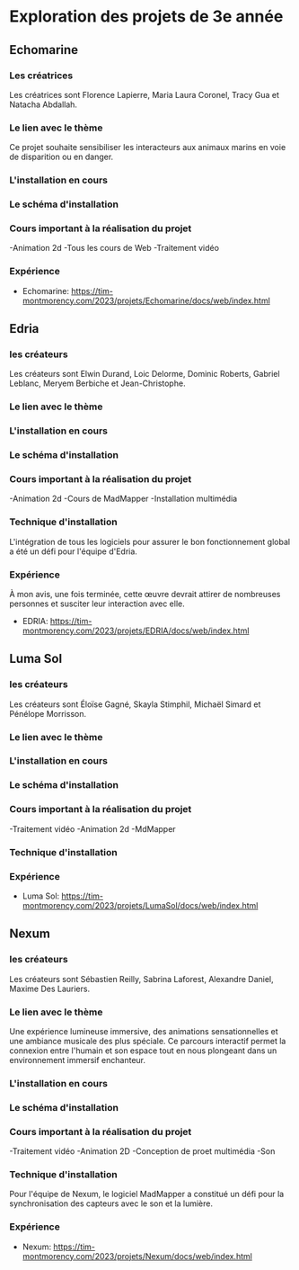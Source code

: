 # Exploration des projets de 3e année

## Echomarine
### Les créatrices
Les créatrices sont Florence Lapierre, Maria Laura Coronel, Tracy Gua et Natacha Abdallah.

### Le lien avec le thème
Ce projet souhaite sensibiliser les interacteurs aux animaux marins en voie de disparition ou en danger.

### L'installation en cours

### Le schéma d'installation

### Cours important à la réalisation du projet
-Animation 2d
-Tous les cours de Web
-Traitement vidéo

### Expérience 

- Echomarine: https://tim-montmorency.com/2023/projets/Echomarine/docs/web/index.html

## Edria
### les créateurs
Les créateurs sont Elwin Durand, Loic Delorme, Dominic Roberts, Gabriel Leblanc, Meryem Berbiche et Jean-Christophe.
 
### Le lien avec le thème

### L'installation en cours

### Le schéma d'installation

### Cours important à la réalisation du projet
-Animation 2d
-Cours de MadMapper
-Installation multimédia

### Technique d'installation
L'intégration de tous les logiciels pour assurer le bon fonctionnement global a été un défi pour l'équipe d'Edria.

### Expérience 
À mon avis, une fois terminée, cette œuvre devrait attirer de nombreuses personnes et susciter leur interaction avec elle.

- EDRIA: https://tim-montmorency.com/2023/projets/EDRIA/docs/web/index.html

## Luma Sol
### les créateurs
Les créateurs sont Éloïse Gagné, Skayla Stimphil, Michaël Simard et Pénélope Morrisson.
 
### Le lien avec le thème

### L'installation en cours

### Le schéma d'installation

### Cours important à la réalisation du projet
-Traitement vidéo
-Animation 2d
-MdMapper

### Technique d'installation

### Expérience 

- Luma Sol: https://tim-montmorency.com/2023/projets/LumaSol/docs/web/index.html

## Nexum
### les créateurs
Les créateurs sont Sébastien Reilly, Sabrina Laforest, Alexandre Daniel, Maxime Des Lauriers.

### Le lien avec le thème
Une expérience lumineuse immersive, des animations sensationnelles et une ambiance musicale des plus spéciale. Ce parcours interactif permet la connexion entre l'humain et son espace tout en nous plongeant dans un environnement immersif enchanteur.

### L'installation en cours

### Le schéma d'installation

### Cours important à la réalisation du projet
-Traitement vidéo
-Animation 2D
-Conception de proet multimédia
-Son

### Technique d'installation
Pour l'équipe de Nexum, le logiciel MadMapper a constitué un défi pour la synchronisation des capteurs avec le son et la lumière.

### Expérience 

- Nexum: https://tim-montmorency.com/2023/projets/Nexum/docs/web/index.html
